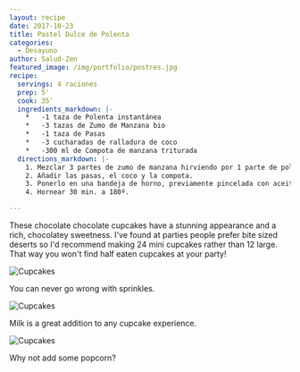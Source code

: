 ```yaml
---
layout: recipe
date: 2017-10-23
title: Pastel Dulce de Polenta
categories:
  - Desayuno
author: Salud-Zen
featured_image: /img/portfolio/postres.jpg
recipe:
  servings: 4 raciones
  prep: 5'
  cook: 35'
  ingredients_markdown: |-
    *	-1 taza de Polenta instantánea
    *	-3 tazas de Zumo de Manzana bio
    *	-1 taza de Pasas
    *	-3 cucharadas de ralladura de coco
    *	-300 ml de Compota de manzana triturada
  directions_markdown: |-
    1. Mezclar 3 partes de zumo de manzana hirviendo por 1 parte de polenta.
    2. Añadir las pasas, el coco y la compota.
    3. Ponerlo en una bandeja de horno, previamente pincelada con aceite.
    4. Hornear 30 min. a 180º.

---
```

These chocolate chocolate cupcakes have a stunning appearance and a rich, chocolatey sweetness. I've found at parties people prefer bite sized deserts so I'd recommend making 24 mini cupcakes rather than 12 large. That way you won't find half eaten cupcakes at your party!

![Cupcakes](https://images.unsplash.com/photo-1448131063153-f1e240f98a72?w=1560&h=940&fit=crop)

You can never go wrong with sprinkles.

![Cupcakes](https://images.unsplash.com/photo-1420730614543-e39f93134b0d?w=1560&h=940&fit=crop)

Milk is a great addition to any cupcake experience.

![Cupcakes](https://images.unsplash.com/photo-1457508252818-162dc1934c2f?w=1560&h=940&fit=crop)

Why not add some popcorn?
